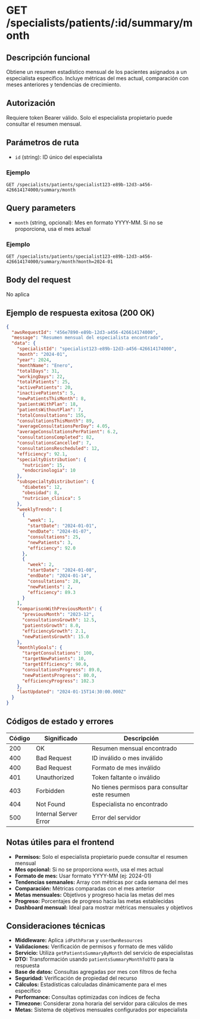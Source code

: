 # GET /specialists/patients/:id/summary/month

## Descripción funcional

Obtiene un resumen estadístico mensual de los pacientes asignados a un especialista específico. Incluye métricas del mes actual, comparación con meses anteriores y tendencias de crecimiento.

## Autorización

Requiere token Bearer válido. Solo el especialista propietario puede consultar el resumen mensual.

## Parámetros de ruta

- `id` (string): ID único del especialista

### Ejemplo
```
GET /specialists/patients/specialist123-e89b-12d3-a456-426614174000/summary/month
```

## Query parameters

- `month` (string, opcional): Mes en formato YYYY-MM. Si no se proporciona, usa el mes actual

### Ejemplo
```
GET /specialists/patients/specialist123-e89b-12d3-a456-426614174000/summary/month?month=2024-01
```

## Body del request

No aplica

## Ejemplo de respuesta exitosa (200 OK)

```json
{
  "awsRequestId": "456e7890-e89b-12d3-a456-426614174000",
  "message": "Resumen mensual del especialista encontrado",
  "data": {
    "specialistId": "specialist123-e89b-12d3-a456-426614174000",
    "month": "2024-01",
    "year": 2024,
    "monthName": "Enero",
    "totalDays": 31,
    "workingDays": 22,
    "totalPatients": 25,
    "activePatients": 20,
    "inactivePatients": 5,
    "newPatientsThisMonth": 8,
    "patientsWithPlan": 18,
    "patientsWithoutPlan": 7,
    "totalConsultations": 155,
    "consultationsThisMonth": 89,
    "averageConsultationsPerDay": 4.05,
    "averageConsultationsPerPatient": 6.2,
    "consultationsCompleted": 82,
    "consultationsCancelled": 7,
    "consultationsRescheduled": 12,
    "efficiency": 92.1,
    "specialtyDistribution": {
      "nutricion": 15,
      "endocrinologia": 10
    },
    "subspecialtyDistribution": {
      "diabetes": 12,
      "obesidad": 8,
      "nutricion_clinica": 5
    },
    "weeklyTrends": [
      {
        "week": 1,
        "startDate": "2024-01-01",
        "endDate": "2024-01-07",
        "consultations": 25,
        "newPatients": 3,
        "efficiency": 92.0
      },
      {
        "week": 2,
        "startDate": "2024-01-08",
        "endDate": "2024-01-14",
        "consultations": 28,
        "newPatients": 2,
        "efficiency": 89.3
      }
    ],
    "comparisonWithPreviousMonth": {
      "previousMonth": "2023-12",
      "consultationsGrowth": 12.5,
      "patientsGrowth": 8.0,
      "efficiencyGrowth": 2.1,
      "newPatientsGrowth": 15.0
    },
    "monthlyGoals": {
      "targetConsultations": 100,
      "targetNewPatients": 10,
      "targetEfficiency": 90.0,
      "consultationsProgress": 89.0,
      "newPatientsProgress": 80.0,
      "efficiencyProgress": 102.3
    },
    "lastUpdated": "2024-01-15T14:30:00.000Z"
  }
}
```

## Códigos de estado y errores

| Código | Significado           | Descripción                      |
| ------ | --------------------- | -------------------------------- |
| 200    | OK                    | Resumen mensual encontrado       |
| 400    | Bad Request           | ID inválido o mes inválido       |
| 400    | Bad Request           | Formato de mes inválido          |
| 401    | Unauthorized          | Token faltante o inválido        |
| 403    | Forbidden             | No tienes permisos para consultar este resumen |
| 404    | Not Found             | Especialista no encontrado       |
| 500    | Internal Server Error | Error del servidor               |

## Notas útiles para el frontend

- **Permisos:** Solo el especialista propietario puede consultar el resumen mensual
- **Mes opcional:** Si no se proporciona `month`, usa el mes actual
- **Formato de mes:** Usar formato YYYY-MM (ej: 2024-01)
- **Tendencias semanales:** Array con métricas por cada semana del mes
- **Comparación:** Métricas comparadas con el mes anterior
- **Metas mensuales:** Objetivos y progreso hacia las metas del mes
- **Progreso:** Porcentajes de progreso hacia las metas establecidas
- **Dashboard mensual:** Ideal para mostrar métricas mensuales y objetivos

## Consideraciones técnicas

- **Middleware:** Aplica `idPathParam` y `userOwnResources`
- **Validaciones:** Verificación de permisos y formato de mes válido
- **Servicio:** Utiliza `getPatientsSummaryByMonth` del servicio de especialistas
- **DTO:** Transformación usando `patientsSummaryMonthToDTO` para la respuesta
- **Base de datos:** Consultas agregadas por mes con filtros de fecha
- **Seguridad:** Verificación de propiedad del recurso
- **Cálculos:** Estadísticas calculadas dinámicamente para el mes específico
- **Performance:** Consultas optimizadas con índices de fecha
- **Timezone:** Considerar zona horaria del servidor para cálculos de mes
- **Metas:** Sistema de objetivos mensuales configurados por especialista
